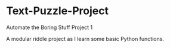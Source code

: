 # Text-Puzzle-Project
Automate the Boring Stuff Project 1

A modular riddle project as I learn some basic Python functions.
